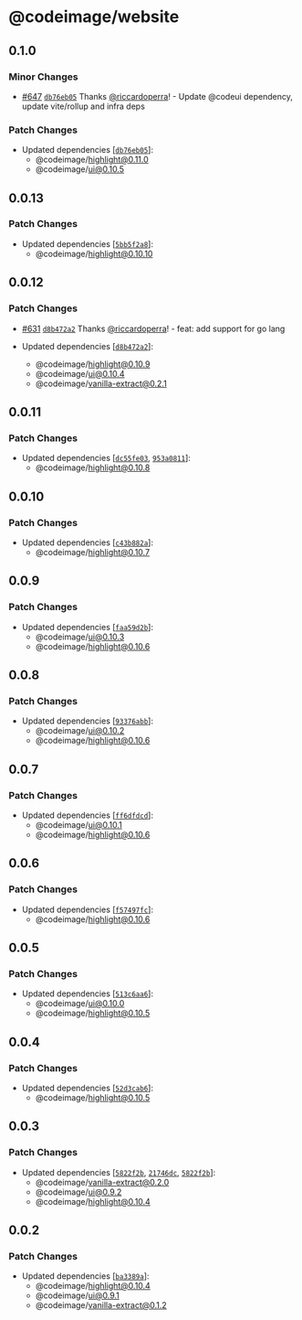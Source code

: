 # @codeimage/website

## 0.1.0

### Minor Changes

- [#647](https://github.com/riccardoperra/codeimage/pull/647) [`db76eb05`](https://github.com/riccardoperra/codeimage/commit/db76eb0564534953ed3c05d1daadfc680d8277ae) Thanks [@riccardoperra](https://github.com/riccardoperra)! - Update @codeui dependency, update vite/rollup and infra deps

### Patch Changes

- Updated dependencies [[`db76eb05`](https://github.com/riccardoperra/codeimage/commit/db76eb0564534953ed3c05d1daadfc680d8277ae)]:
  - @codeimage/highlight@0.11.0
  - @codeimage/ui@0.10.5

## 0.0.13

### Patch Changes

- Updated dependencies [[`5bb5f2a8`](https://github.com/riccardoperra/codeimage/commit/5bb5f2a824e69d7cd3d9c2616eaed2409dce5626)]:
  - @codeimage/highlight@0.10.10

## 0.0.12

### Patch Changes

- [#631](https://github.com/riccardoperra/codeimage/pull/631) [`d8b472a2`](https://github.com/riccardoperra/codeimage/commit/d8b472a2a3ddc1fd113d89688d045755046ee8b0) Thanks [@riccardoperra](https://github.com/riccardoperra)! - feat: add support for go lang

- Updated dependencies [[`d8b472a2`](https://github.com/riccardoperra/codeimage/commit/d8b472a2a3ddc1fd113d89688d045755046ee8b0)]:
  - @codeimage/highlight@0.10.9
  - @codeimage/ui@0.10.4
  - @codeimage/vanilla-extract@0.2.1

## 0.0.11

### Patch Changes

- Updated dependencies [[`dc55fe03`](https://github.com/riccardoperra/codeimage/commit/dc55fe0355f8cc37a62af142e74b88bbe2266746), [`953a0811`](https://github.com/riccardoperra/codeimage/commit/953a081191928079fe92efaa6c37de9a7f889a7c)]:
  - @codeimage/highlight@0.10.8

## 0.0.10

### Patch Changes

- Updated dependencies [[`c43b882a`](https://github.com/riccardoperra/codeimage/commit/c43b882aff469b7f3dce92964a593a6194058362)]:
  - @codeimage/highlight@0.10.7

## 0.0.9

### Patch Changes

- Updated dependencies [[`faa59d2b`](https://github.com/riccardoperra/codeimage/commit/faa59d2bf61f054c3697d0072c9daed6e454cb15)]:
  - @codeimage/ui@0.10.3
  - @codeimage/highlight@0.10.6

## 0.0.8

### Patch Changes

- Updated dependencies [[`93376abb`](https://github.com/riccardoperra/codeimage/commit/93376abbc3c4fa32edd7927062a892a06d3fe410)]:
  - @codeimage/ui@0.10.2
  - @codeimage/highlight@0.10.6

## 0.0.7

### Patch Changes

- Updated dependencies [[`ff6dfdcd`](https://github.com/riccardoperra/codeimage/commit/ff6dfdcd71e524d681895fb6554bf9500b1e1957)]:
  - @codeimage/ui@0.10.1
  - @codeimage/highlight@0.10.6

## 0.0.6

### Patch Changes

- Updated dependencies [[`f57497fc`](https://github.com/riccardoperra/codeimage/commit/f57497fce4d1aeea72d2e55e0261acbf6a4744dc)]:
  - @codeimage/highlight@0.10.6

## 0.0.5

### Patch Changes

- Updated dependencies [[`513c6aa6`](https://github.com/riccardoperra/codeimage/commit/513c6aa66356ef43d96cdd18906b13bf5d8218da)]:
  - @codeimage/ui@0.10.0
  - @codeimage/highlight@0.10.5

## 0.0.4

### Patch Changes

- Updated dependencies [[`52d3cab6`](https://github.com/riccardoperra/codeimage/commit/52d3cab6a9ff446287380229fd7dfd0eb4c4afef)]:
  - @codeimage/highlight@0.10.5

## 0.0.3

### Patch Changes

- Updated dependencies [[`5822f2b`](https://github.com/riccardoperra/codeimage/commit/5822f2bdb309ef1897a03d9aaea3bb2efeec7f15), [`21746dc`](https://github.com/riccardoperra/codeimage/commit/21746dca2034ec0c357b9262d30e6fb2769d47da), [`5822f2b`](https://github.com/riccardoperra/codeimage/commit/5822f2bdb309ef1897a03d9aaea3bb2efeec7f15)]:
  - @codeimage/vanilla-extract@0.2.0
  - @codeimage/ui@0.9.2
  - @codeimage/highlight@0.10.4

## 0.0.2

### Patch Changes

- Updated dependencies [[`ba3389a`](https://github.com/riccardoperra/codeimage/commit/ba3389a635ba8a5dae619ca59b38b48f2cb7a768)]:
  - @codeimage/highlight@0.10.4
  - @codeimage/ui@0.9.1
  - @codeimage/vanilla-extract@0.1.2

